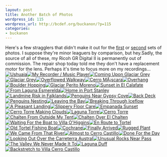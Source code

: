 ```yaml
---
layout: post
title: Another Batch of Photos
wordpress_id: 115
wordpress_url: http://bcdef.org/buckanon/?p=115
categories:
- buckanon
---
```

Here's a few stragglers that didn't make it out for the [first](http://bcdef.org/buckanon/2009/02/05/b-sides-from-down-south/) or [second](http://bcdef.org/buckanon/2009/02/03/patagonia-antarctica-photos/) sets of photos. I suppose they're minor leaguers by comparison, but hey.Sadly, the source of all of these, my Ricoh GR Digital II is permanently out of commission. The repair shop today told me they don't have a replacement motor for the lens. Perhaps it's time to focus more on my recordings...
[![Ushuaia](http://lh5.ggpht.com/_0eAEklyu_sI/SZIZC39z-ZI/AAAAAAAAAUo/GV0zfs0wRYM/s72-c/_0010973.jpg)](http://lh5.ggpht.com/_0eAEklyu_sI/SZIZC39z-ZI/AAAAAAAAAUo/GV0zfs0wRYM/_0010973.jpg?imgmax=800 "Ushuaia")[![My Recorder / Music Player](http://lh5.ggpht.com/_0eAEklyu_sI/SZIZGepFmZI/AAAAAAAAAUw/aYOJosE4_pk/s72-c/_0010980.jpg)](http://lh5.ggpht.com/_0eAEklyu_sI/SZIZGepFmZI/AAAAAAAAAUw/aYOJosE4_pk/_0010980.jpg?imgmax=800 "My Recorder / Music Player")[![Coming Upon Glaciar Grey](http://lh6.ggpht.com/_0eAEklyu_sI/SZIZKpp1JdI/AAAAAAAAAU4/iNOEajdvATE/s72-c/_0011015.jpg)](http://lh6.ggpht.com/_0eAEklyu_sI/SZIZKpp1JdI/AAAAAAAAAU4/iNOEajdvATE/_0011015.jpg?imgmax=800 "Coming Upon Glaciar Grey")[![Glaciar Grey](http://lh5.ggpht.com/_0eAEklyu_sI/SZIZQXIV3FI/AAAAAAAAAVA/SYbT3k0w2e8/s72-c/_0011024.jpg)](http://lh5.ggpht.com/_0eAEklyu_sI/SZIZQXIV3FI/AAAAAAAAAVA/SYbT3k0w2e8/_0011024.jpg?imgmax=800 "Glaciar Grey")[![Overflowed Walkway](http://lh6.ggpht.com/_0eAEklyu_sI/SZIZX92k6BI/AAAAAAAAAVM/6NgD6kyvz0A/s72-c/_0011027.jpg)](http://lh6.ggpht.com/_0eAEklyu_sI/SZIZX92k6BI/AAAAAAAAAVM/6NgD6kyvz0A/_0011027.jpg?imgmax=800 "Overflowed Walkway")[![Cerro MÃ¡scara](http://lh6.ggpht.com/_0eAEklyu_sI/SZIZeQaujYI/AAAAAAAAAVU/iq8i1AZYxCU/s72-c/_0011057.jpg)](http://lh6.ggpht.com/_0eAEklyu_sI/SZIZeQaujYI/AAAAAAAAAVU/iq8i1AZYxCU/_0011057.jpg?imgmax=800 "Cerro MÃ¡scara")[![Overhang](http://lh3.ggpht.com/_0eAEklyu_sI/SZIZlO4wzBI/AAAAAAAAAVc/jCDf7IcR0F4/s72-c/_0011068.jpg)](http://lh3.ggpht.com/_0eAEklyu_sI/SZIZlO4wzBI/AAAAAAAAAVc/jCDf7IcR0F4/_0011068.jpg?imgmax=800 "Overhang")[![Boulder Hopping](http://lh3.ggpht.com/_0eAEklyu_sI/SZIZwWE7L6I/AAAAAAAAAVo/FmrPkuotuHM/s72-c/_0011111.jpg)](http://lh3.ggpht.com/_0eAEklyu_sI/SZIZwWE7L6I/AAAAAAAAAVo/FmrPkuotuHM/_0011111.jpg?imgmax=800 "Boulder Hopping")[![Glaciar Perito Moreno](http://lh6.ggpht.com/_0eAEklyu_sI/SZIZ2hfVcxI/AAAAAAAAAVw/1BzscYKou1s/s72-c/_0011137.jpg)](http://lh6.ggpht.com/_0eAEklyu_sI/SZIZ2hfVcxI/AAAAAAAAAVw/1BzscYKou1s/_0011137.jpg?imgmax=800 "Glaciar Perito Moreno")[![Sunset in El Calafate](http://lh4.ggpht.com/_0eAEklyu_sI/SZIZ8_DuyjI/AAAAAAAAAV4/nT29EsGcORA/s72-c/_0011153.jpg)](http://lh4.ggpht.com/_0eAEklyu_sI/SZIZ8_DuyjI/AAAAAAAAAV4/nT29EsGcORA/_0011153.jpg?imgmax=800 "Sunset in El Calafate")[![From Laguna Esmerelda](http://lh5.ggpht.com/_0eAEklyu_sI/SZIaAi3o5mI/AAAAAAAAAWA/9GMBpWUZ3Bs/s72-c/_0011573.jpg)](http://lh5.ggpht.com/_0eAEklyu_sI/SZIaAi3o5mI/AAAAAAAAAWA/9GMBpWUZ3Bs/_0011573.jpg?imgmax=800 "From Laguna Esmerelda")[![Home in Port Stanley](http://lh6.ggpht.com/_0eAEklyu_sI/SZIaJSIi37I/AAAAAAAAAWI/Lo_zbTUyOKg/s72-c/f408669.jpg)](http://lh6.ggpht.com/_0eAEklyu_sI/SZIaJSIi37I/AAAAAAAAAWI/Lo_zbTUyOKg/f408669.jpg?imgmax=800 "Home in Port Stanley")[![Landmine Risk in Falklands](http://lh4.ggpht.com/_0eAEklyu_sI/SZIaN9WOheI/AAAAAAAAAWU/lFvpPWZ05RQ/s72-c/f740701.jpg)](http://lh4.ggpht.com/_0eAEklyu_sI/SZIaN9WOheI/AAAAAAAAAWU/lFvpPWZ05RQ/f740701.jpg?imgmax=800 "Landmine Risk in Falklands")[![Penguins Near Gypsy Cove](http://lh5.ggpht.com/_0eAEklyu_sI/SZIaSW7dwiI/AAAAAAAAAWc/VRLaqHe3MAU/s72-c/100_0343.jpg)](http://lh5.ggpht.com/_0eAEklyu_sI/SZIaSW7dwiI/AAAAAAAAAWc/VRLaqHe3MAU/100_0343.jpg?imgmax=800 "Penguins Near Gypsy Cove")[![Back Deck](http://lh5.ggpht.com/_0eAEklyu_sI/SZIaZWhRgAI/AAAAAAAAAWk/YXWqZ6jqRo8/s72-c/f2523037.jpg)](http://lh5.ggpht.com/_0eAEklyu_sI/SZIaZWhRgAI/AAAAAAAAAWk/YXWqZ6jqRo8/f2523037.jpg?imgmax=800 "Back Deck")[![Penguins Nesting](http://lh5.ggpht.com/_0eAEklyu_sI/SZIaf1v3HBI/AAAAAAAAAWs/hlhFnEDFkOU/s72-c/f3143901.jpg)](http://lh5.ggpht.com/_0eAEklyu_sI/SZIaf1v3HBI/AAAAAAAAAWs/hlhFnEDFkOU/f3143901.jpg?imgmax=800 "Penguins Nesting")[![Leaving the Bay](http://lh6.ggpht.com/_0eAEklyu_sI/SZIajRfyVPI/AAAAAAAAAW0/gZ2LWBTAPxU/s72-c/100_0726.jpg)](http://lh6.ggpht.com/_0eAEklyu_sI/SZIajRfyVPI/AAAAAAAAAW0/gZ2LWBTAPxU/100_0726.jpg?imgmax=800 "Leaving the Bay")[![Breaking Through Iceflow](http://lh5.ggpht.com/_0eAEklyu_sI/SZIaqZzBBxI/AAAAAAAAAXA/o037yVB_KHE/s72-c/100_0745.jpg)](http://lh5.ggpht.com/_0eAEklyu_sI/SZIaqZzBBxI/AAAAAAAAAXA/o037yVB_KHE/100_0745.jpg?imgmax=800 "Breaking Through Iceflow")[![A Pleasant Landing](http://lh6.ggpht.com/_0eAEklyu_sI/SZIawksNGdI/AAAAAAAAAXI/x2msLzu0xzQ/s72-c/101_0778.jpg)](http://lh6.ggpht.com/_0eAEklyu_sI/SZIawksNGdI/AAAAAAAAAXI/x2msLzu0xzQ/101_0778.jpg?imgmax=800 "A Pleasant Landing")[![Slippery Floor Care](http://lh6.ggpht.com/_0eAEklyu_sI/SZIa0PpravI/AAAAAAAAAXQ/2ooWWtARoPA/s72-c/_0012663.jpg)](http://lh6.ggpht.com/_0eAEklyu_sI/SZIa0PpravI/AAAAAAAAAXQ/2ooWWtARoPA/_0012663.jpg?imgmax=800 "Slippery Floor Care")[![Empanada Sunset](http://lh3.ggpht.com/_0eAEklyu_sI/SZIa7E-MoPI/AAAAAAAAAXY/ip0iFxJmKoU/s72-c/_0011717.jpg)](http://lh3.ggpht.com/_0eAEklyu_sI/SZIa7E-MoPI/AAAAAAAAAXY/ip0iFxJmKoU/_0011717.jpg?imgmax=800 "Empanada Sunset")[![Cerro Torre Making Clouds](http://lh3.ggpht.com/_0eAEklyu_sI/SZIa-G_0fdI/AAAAAAAAAXg/wVQ03thFFX8/s72-c/_0011727.jpg)](http://lh3.ggpht.com/_0eAEklyu_sI/SZIa-G_0fdI/AAAAAAAAAXg/wVQ03thFFX8/_0011727.jpg?imgmax=800 "Cerro Torre Making Clouds")[![Laguna Torre](http://lh6.ggpht.com/_0eAEklyu_sI/SZIbDGj3XQI/AAAAAAAAAXo/cn2luG2umrA/s72-c/_0011736.jpg)](http://lh6.ggpht.com/_0eAEklyu_sI/SZIbDGj3XQI/AAAAAAAAAXo/cn2luG2umrA/_0011736.jpg?imgmax=800 "Laguna Torre")[![Cerro Torre](http://lh6.ggpht.com/_0eAEklyu_sI/SZIbID5HvrI/AAAAAAAAAX0/1pIovk0V47U/s72-c/_0011739.jpg)](http://lh6.ggpht.com/_0eAEklyu_sI/SZIbID5HvrI/AAAAAAAAAX0/1pIovk0V47U/_0011739.jpg?imgmax=800 "Cerro Torre")[![Chalten From Outside My Tent](http://lh6.ggpht.com/_0eAEklyu_sI/SZIbPhR9gwI/AAAAAAAAAX8/LOaP4A-CbfM/s72-c/_0012548.jpg)](http://lh6.ggpht.com/_0eAEklyu_sI/SZIbPhR9gwI/AAAAAAAAAX8/LOaP4A-CbfM/_0012548.jpg?imgmax=800 "Chalten From Outside My Tent")[![Chalten Over El Chalten](http://lh5.ggpht.com/_0eAEklyu_sI/SZIbUKBe_mI/AAAAAAAAAYE/kMqB51AdRaM/s72-c/_0012560.jpg)](http://lh5.ggpht.com/_0eAEklyu_sI/SZIbUKBe_mI/AAAAAAAAAYE/kMqB51AdRaM/_0012560.jpg?imgmax=800 "Chalten Over El Chalten")[![Waiting For the Boat to Villa O'Higgins](http://lh3.ggpht.com/_0eAEklyu_sI/SZIbXpxmESI/AAAAAAAAAYM/qq1502bw5yk/s72-c/_0012585.jpg)](http://lh3.ggpht.com/_0eAEklyu_sI/SZIbXpxmESI/AAAAAAAAAYM/qq1502bw5yk/_0012585.jpg?imgmax=800 "Waiting For the Boat to Villa O'Higgins")[![En Route to Tortel](http://lh5.ggpht.com/_0eAEklyu_sI/SZIbbi_45dI/AAAAAAAAAYU/ha91JHUIPPY/s72-c/_0012613.jpg)](http://lh5.ggpht.com/_0eAEklyu_sI/SZIbbi_45dI/AAAAAAAAAYU/ha91JHUIPPY/_0012613.jpg?imgmax=800 "En Route to Tortel")[![Old Tortel Fishing Boat](http://lh5.ggpht.com/_0eAEklyu_sI/SZIbe_jDoHI/AAAAAAAAAYc/0wSFsFFzZIo/s72-c/_0012630.jpg)](http://lh5.ggpht.com/_0eAEklyu_sI/SZIbe_jDoHI/AAAAAAAAAYc/0wSFsFFzZIo/_0012630.jpg?imgmax=800 "Old Tortel Fishing Boat")[![Cochrane](http://lh4.ggpht.com/_0eAEklyu_sI/SZIblKstpQI/AAAAAAAAAYo/ED1R5i0dRB4/s72-c/_0012667.jpg)](http://lh4.ggpht.com/_0eAEklyu_sI/SZIblKstpQI/AAAAAAAAAYo/ED1R5i0dRB4/_0012667.jpg?imgmax=800 "Cochrane")[![Finally Arrived](http://lh5.ggpht.com/_0eAEklyu_sI/SZIbolYoDCI/AAAAAAAAAYw/il76D__Dxic/s72-c/_0012672.jpg)](http://lh5.ggpht.com/_0eAEklyu_sI/SZIbolYoDCI/AAAAAAAAAYw/il76D__Dxic/_0012672.jpg?imgmax=800 "Finally Arrived")[![Rugged Plant](http://lh3.ggpht.com/_0eAEklyu_sI/SZIbwDkQjgI/AAAAAAAAAY4/WobcZOUY8Ws/s72-c/_0012722.jpg)](http://lh3.ggpht.com/_0eAEklyu_sI/SZIbwDkQjgI/AAAAAAAAAY4/WobcZOUY8Ws/_0012722.jpg?imgmax=800 "Rugged Plant")[![We Came From That River](http://lh6.ggpht.com/_0eAEklyu_sI/SZIb16FwsVI/AAAAAAAAAZA/eFUhhVtBmpk/s72-c/_0012748.jpg)](http://lh6.ggpht.com/_0eAEklyu_sI/SZIb16FwsVI/AAAAAAAAAZA/eFUhhVtBmpk/_0012748.jpg?imgmax=800 "We Came From That River")[![Almost to Cerro Castillo](http://lh4.ggpht.com/_0eAEklyu_sI/SZIb9GMpgRI/AAAAAAAAAZI/KhDEsbeBYqw/s72-c/_0012760.jpg)](http://lh4.ggpht.com/_0eAEklyu_sI/SZIb9GMpgRI/AAAAAAAAAZI/KhDEsbeBYqw/_0012760.jpg?imgmax=800 "Almost to Cerro Castillo")[![Done For the Day](http://lh5.ggpht.com/_0eAEklyu_sI/SZIcAmQMGwI/AAAAAAAAAZU/lyYrzueiCsw/s72-c/_0012768.jpg)](http://lh5.ggpht.com/_0eAEklyu_sI/SZIcAmQMGwI/AAAAAAAAAZU/lyYrzueiCsw/_0012768.jpg?imgmax=800 "Done For the Day")[![Looking Out Over the Carreterra Austral](http://lh5.ggpht.com/_0eAEklyu_sI/SZIcF4Zn50I/AAAAAAAAAZc/aBH8ZNKq81s/s72-c/_0012832.jpg)](http://lh5.ggpht.com/_0eAEklyu_sI/SZIcF4Zn50I/AAAAAAAAAZc/aBH8ZNKq81s/_0012832.jpg?imgmax=800 "Looking Out Over the Carreterra Austral")[![Unusual Rocks Near Pass](http://lh3.ggpht.com/_0eAEklyu_sI/SZIcNAS8zZI/AAAAAAAAAZk/tW4vT5JunZA/s72-c/_0012835.jpg)](http://lh3.ggpht.com/_0eAEklyu_sI/SZIcNAS8zZI/AAAAAAAAAZk/tW4vT5JunZA/_0012835.jpg?imgmax=800 "Unusual Rocks Near Pass")[![The Valley We Never Made It To](http://lh6.ggpht.com/_0eAEklyu_sI/SZIcT4fAnMI/AAAAAAAAAZs/UOze5PwOtJE/s72-c/_0012839.jpg)](http://lh6.ggpht.com/_0eAEklyu_sI/SZIcT4fAnMI/AAAAAAAAAZs/UOze5PwOtJE/_0012839.jpg?imgmax=800 "The Valley We Never Made It To")[![Laguna Duff](http://lh6.ggpht.com/_0eAEklyu_sI/SZIcZKhzohI/AAAAAAAAAZ0/biKxLaw-Vho/s72-c/_0012858.jpg)](http://lh6.ggpht.com/_0eAEklyu_sI/SZIcZKhzohI/AAAAAAAAAZ0/biKxLaw-Vho/_0012858.jpg?imgmax=800 "Laguna Duff")[![Backstretch to Villa Cerro Castillo](http://lh5.ggpht.com/_0eAEklyu_sI/SZIcf6gbCFI/AAAAAAAAAaA/SqZzVTcf3lQ/s72-c/_0012865.jpg)](http://lh5.ggpht.com/_0eAEklyu_sI/SZIcf6gbCFI/AAAAAAAAAaA/SqZzVTcf3lQ/_0012865.jpg?imgmax=800 "Backstretch to Villa Cerro Castillo")
